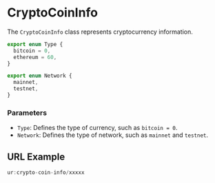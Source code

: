 # CryptoCoinInfo

The `CryptoCoinInfo` class represents cryptocurrency information.

```typescript
export enum Type {
  bitcoin = 0,
  ethereum = 60,
}

export enum Network {
  mainnet,
  testnet,
}
```

### Parameters

* `Type`: Defines the type of currency, such as `bitcoin = 0`.&#x20;
* `Network`: Defines the type of network, such as `mainnet` and `testnet`.



## URL Example

```typescript
ur:crypto-coin-info/xxxxx
```

